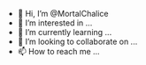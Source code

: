 - 👋 Hi, I’m @MortalChalice
- 👀 I’m interested in ...
- 🌱 I’m currently learning ...
- 💞️ I’m looking to collaborate on ...
- 📫 How to reach me ...

<!---
MortalChalice/MortalChalice is a ✨ special ✨ repository because its `README.md` (this file) appears on your GitHub profile.
You can click the Preview link to take a look at your changes.
--->
